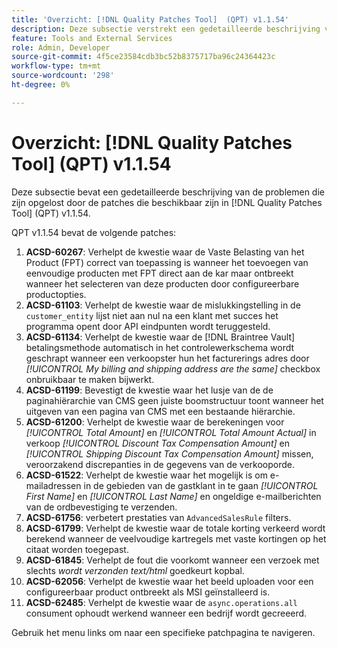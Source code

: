 ```yaml
---
title: 'Overzicht: [!DNL Quality Patches Tool]  (QPT) v1.1.54'
description: Deze subsectie verstrekt een gedetailleerde beschrijving van de kwesties die door de flarden beschikbaar in  [!DNL Quality Patches Tool]  (QPT) v1.1.54 worden bevestigd.
feature: Tools and External Services
role: Admin, Developer
source-git-commit: 4f5ce23584cdb3bc52b8375717ba96c24364423c
workflow-type: tm+mt
source-wordcount: '298'
ht-degree: 0%

---
```


# Overzicht: [!DNL Quality Patches Tool] (QPT) v1.1.54

Deze subsectie bevat een gedetailleerde beschrijving van de problemen die zijn opgelost door de patches die beschikbaar zijn in [!DNL Quality Patches Tool] (QPT) v1.1.54.

QPT v1.1.54 bevat de volgende patches:

1. **ACSD-60267**: Verhelpt de kwestie waar de Vaste Belasting van het Product (FPT) correct van toepassing is wanneer het toevoegen van eenvoudige producten met FPT direct aan de kar maar ontbreekt wanneer het selecteren van deze producten door configureerbare productopties.
1. **ACSD-61103**: Verhelpt de kwestie waar de mislukkingstelling in de `customer_entity` lijst niet aan nul na een klant met succes het programma opent door API eindpunten wordt teruggesteld.
1. **ACSD-61134**: Verhelpt de kwestie waar de [!DNL Braintree Vault] betalingsmethode automatisch in het controlewerkschema wordt geschrapt wanneer een verkoopster hun het facturerings adres door *[!UICONTROL My billing and shipping address are the same]* checkbox onbruikbaar te maken bijwerkt.
1. **ACSD-61199**: Bevestigt de kwestie waar het lusje van de de paginahiërarchie van CMS geen juiste boomstructuur toont wanneer het uitgeven van een pagina van CMS met een bestaande hiërarchie.
1. **ACSD-61200**: Verhelpt de kwestie waar de berekeningen voor *[!UICONTROL Total Amount]* en *[!UICONTROL Total Amount Actual]* in verkoop *[!UICONTROL Discount Tax Compensation Amount]* en *[!UICONTROL Shipping Discount Tax Compensation Amount]* missen, veroorzakend discrepanties in de gegevens van de verkooporde.
1. **ACSD-61522**: Verhelpt de kwestie waar het mogelijk is om e-mailadressen in de gebieden van de gastklant in te gaan *[!UICONTROL First Name]* en *[!UICONTROL Last Name]* en ongeldige e-mailberichten van de ordbevestiging te verzenden.
1. **ACSD-61756**: verbetert prestaties van `AdvancedSalesRule` filters.
1. **ACSD-61799**: Verhelpt de kwestie waar de totale korting verkeerd wordt berekend wanneer de veelvoudige kartregels met vaste kortingen op het citaat worden toegepast.
1. **ACSD-61845**: Verhelpt de fout die voorkomt wanneer een verzoek met slechts *wordt verzonden text/html* goedkeurt kopbal.
1. **ACSD-62056**: Verhelpt de kwestie waar het beeld uploaden voor een configureerbaar product ontbreekt als MSI geïnstalleerd is.
1. **ACSD-62485**: Verhelpt de kwestie waar de `async.operations.all` consument ophoudt werkend wanneer een bedrijf wordt gecreeerd.

Gebruik het menu links om naar een specifieke patchpagina te navigeren.
